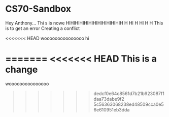 # CS70-Sandbox
Hey Anthony...
Thi s is nowe
HIHIHIHIHIHIHIHIHIHIHIHIH
H
HI
H
HI
H
H
This is to get an error
Creating a conflict

<<<<<<< HEAD
wooooooooooooooo
hi

=======
<<<<<<< HEAD
This is a change
=======
wooooooooooooooo
>>>>>>> dedcf0e64c8561d7b21b923087f1daa73dabe9f2
>>>>>>> 5c56363068238ed48509cca0e56e610951eb3dda

